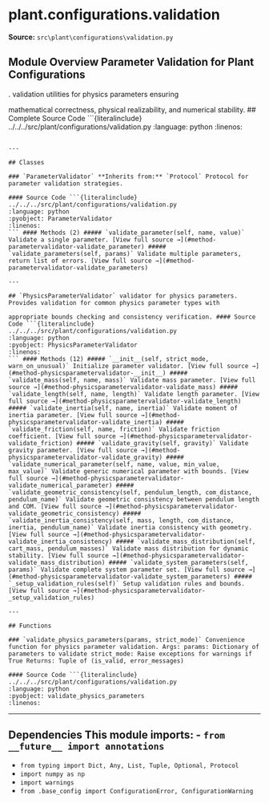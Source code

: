 # plant.configurations.validation

**Source:** `src\plant\configurations\validation.py`

## Module Overview Parameter Validation for Plant Configurations

. validation utilities for physics parameters ensuring


mathematical correctness, physical realizability, and numerical stability. ## Complete Source Code ```{literalinclude} ../../../src/plant/configurations/validation.py
:language: python
:linenos:
```

---

## Classes

### `ParameterValidator` **Inherits from:** `Protocol` Protocol for parameter validation strategies.

#### Source Code ```{literalinclude} ../../../src/plant/configurations/validation.py
:language: python
:pyobject: ParameterValidator
:linenos:
``` #### Methods (2) ##### `validate_parameter(self, name, value)` Validate a single parameter. [View full source →](#method-parametervalidator-validate_parameter) ##### `validate_parameters(self, params)` Validate multiple parameters, return list of errors. [View full source →](#method-parametervalidator-validate_parameters)

---

## `PhysicsParameterValidator` validator for physics parameters. Provides validation for common physics parameter types with

appropriate bounds checking and consistency verification. #### Source Code ```{literalinclude} ../../../src/plant/configurations/validation.py
:language: python
:pyobject: PhysicsParameterValidator
:linenos:
``` #### Methods (12) ##### `__init__(self, strict_mode, warn_on_unusual)` Initialize parameter validator. [View full source →](#method-physicsparametervalidator-__init__) ##### `validate_mass(self, name, mass)` Validate mass parameter. [View full source →](#method-physicsparametervalidator-validate_mass) ##### `validate_length(self, name, length)` Validate length parameter. [View full source →](#method-physicsparametervalidator-validate_length) ##### `validate_inertia(self, name, inertia)` Validate moment of inertia parameter. [View full source →](#method-physicsparametervalidator-validate_inertia) ##### `validate_friction(self, name, friction)` Validate friction coefficient. [View full source →](#method-physicsparametervalidator-validate_friction) ##### `validate_gravity(self, gravity)` Validate gravity parameter. [View full source →](#method-physicsparametervalidator-validate_gravity) ##### `validate_numerical_parameter(self, name, value, min_value, max_value)` Validate generic numerical parameter with bounds. [View full source →](#method-physicsparametervalidator-validate_numerical_parameter) ##### `validate_geometric_consistency(self, pendulum_length, com_distance, pendulum_name)` Validate geometric consistency between pendulum length and COM. [View full source →](#method-physicsparametervalidator-validate_geometric_consistency) ##### `validate_inertia_consistency(self, mass, length, com_distance, inertia, pendulum_name)` Validate inertia consistency with geometry. [View full source →](#method-physicsparametervalidator-validate_inertia_consistency) ##### `validate_mass_distribution(self, cart_mass, pendulum_masses)` Validate mass distribution for dynamic stability. [View full source →](#method-physicsparametervalidator-validate_mass_distribution) ##### `validate_system_parameters(self, params)` Validate complete system parameter set. [View full source →](#method-physicsparametervalidator-validate_system_parameters) ##### `_setup_validation_rules(self)` Setup validation rules and bounds. [View full source →](#method-physicsparametervalidator-_setup_validation_rules)

---

## Functions

### `validate_physics_parameters(params, strict_mode)` Convenience function for physics parameter validation. Args: params: Dictionary of parameters to validate strict_mode: Raise exceptions for warnings if True Returns: Tuple of (is_valid, error_messages)

#### Source Code ```{literalinclude} ../../../src/plant/configurations/validation.py
:language: python
:pyobject: validate_physics_parameters
:linenos:
```

---

## Dependencies This module imports: - `from __future__ import annotations`

- `from typing import Dict, Any, List, Tuple, Optional, Protocol`
- `import numpy as np`
- `import warnings`
- `from .base_config import ConfigurationError, ConfigurationWarning`
